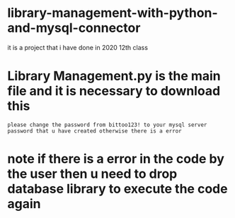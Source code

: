 # library-management-with-python-and-mysql-connector
it is a project that i have done in 2020 12th class

# Library Management.py is the main file and it is necessary to download this
```answer
please change the password from bittoo123! to your mysql server password that u have created otherwise there is a error
```


# note if there is a error in the code by the user then u need to drop database library to execute the code again
